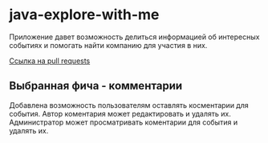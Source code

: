 # java-explore-with-me

Приложение давет возможность делиться информацией об интересных событиях и помогать найти компанию для участия в них.

[Ссылка на pull requests](https://github.com/tokidokirostov/java-explore-with-me/pull/1#issue-1401943670)

## Выбранная фича - комментарии

Добавлена возможность пользователям оставлять косментарии для события. Автор коментария может редактировать и удалять их.
Администратор может просматривать коментарии для события и удалять их.

